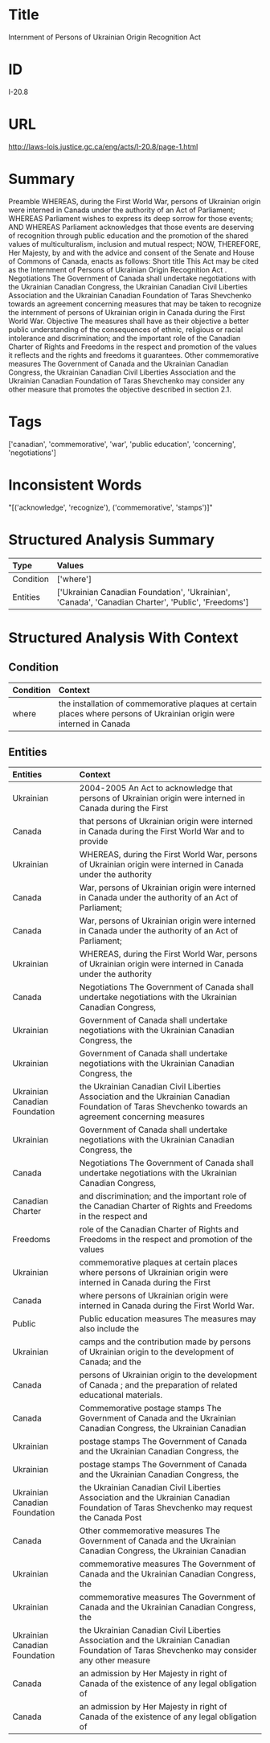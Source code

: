 # Title
Internment of Persons of Ukrainian Origin Recognition Act


# ID
I-20.8

# URL
http://laws-lois.justice.gc.ca/eng/acts/I-20.8/page-1.html


# Summary
Preamble WHEREAS, during the First World War, persons of Ukrainian origin were interned in Canada under the authority of an Act of Parliament; WHEREAS Parliament wishes to express its deep sorrow for those events; AND WHEREAS Parliament acknowledges that those events are deserving of recognition through public education and the promotion of the shared values of multiculturalism, inclusion and mutual respect; NOW, THEREFORE, Her Majesty, by and with the advice and consent of the Senate and House of Commons of Canada, enacts as follows: Short title This Act may be cited as the  Internment of Persons of Ukrainian Origin Recognition Act .
Negotiations The Government of Canada shall undertake negotiations with the Ukrainian Canadian Congress, the Ukrainian Canadian Civil Liberties Association and the Ukrainian Canadian Foundation of Taras Shevchenko towards an agreement concerning measures that may be taken to recognize the internment of persons of Ukrainian origin in Canada during the First World War. Objective The measures shall have as their objective a better public understanding of the consequences of ethnic, religious or racial intolerance and discrimination; and the important role of the  Canadian Charter of Rights and Freedoms  in the respect and promotion of the values it reflects and the rights and freedoms it guarantees.
Other commemorative measures The Government of Canada and the Ukrainian Canadian Congress, the Ukrainian Canadian Civil Liberties Association and the Ukrainian Canadian Foundation of Taras Shevchenko may consider any other measure that promotes the objective described in section 2.1.


# Tags
['canadian', 'commemorative', 'war', 'public education', 'concerning', 'negotiations']


# Inconsistent Words
"[('acknowledge', 'recognize'), ('commemorative', 'stamps')]"


# Structured Analysis Summary
| Type      | Values                                                                                             |
|:----------|:---------------------------------------------------------------------------------------------------|
| Condition | ['where']                                                                                          |
| Entities  | ['Ukrainian Canadian Foundation', 'Ukrainian', 'Canada', 'Canadian Charter', 'Public', 'Freedoms'] |


# Structured Analysis With Context
 


## Condition
| Condition   | Context                                                                                                               |
|:------------|:----------------------------------------------------------------------------------------------------------------------|
| where       | the installation of commemorative plaques at certain places where persons of Ukrainian origin were interned in Canada |


## Entities
| Entities                      | Context                                                                                                                                               |
|:------------------------------|:------------------------------------------------------------------------------------------------------------------------------------------------------|
| Ukrainian                     | 2004-2005 An Act to acknowledge that persons of Ukrainian origin were interned in Canada during the First                                             |
| Canada                        | that persons of Ukrainian origin were interned in Canada during the First World War and to provide                                                    |
| Ukrainian                     | WHEREAS, during the First World War, persons of Ukrainian origin were interned in Canada under the authority                                          |
| Canada                        | War, persons of Ukrainian origin were interned in Canada under the authority of an Act of Parliament;                                                 |
| Canada                        | War, persons of Ukrainian origin were interned in Canada under the authority of an Act of Parliament;                                                 |
| Ukrainian                     | WHEREAS, during the First World War, persons of Ukrainian origin were interned in Canada under the authority                                          |
| Canada                        | Negotiations The Government of  Canada shall undertake negotiations with the Ukrainian Canadian Congress,                                             |
| Ukrainian                     | Government of Canada shall undertake negotiations with the Ukrainian  Canadian Congress, the                                                          |
| Ukrainian                     | Government of Canada shall undertake negotiations with the Ukrainian  Canadian Congress, the                                                          |
| Ukrainian Canadian Foundation | the Ukrainian Canadian Civil Liberties Association and the Ukrainian Canadian Foundation of Taras Shevchenko towards an agreement concerning measures |
| Ukrainian                     | Government of Canada shall undertake negotiations with the Ukrainian  Canadian Congress, the                                                          |
| Canada                        | Negotiations The Government of  Canada shall undertake negotiations with the Ukrainian Canadian Congress,                                             |
| Canadian Charter              | and discrimination; and the important role of the Canadian Charter of Rights and Freedoms in the respect and                                          |
| Freedoms                      | role of the Canadian Charter of Rights and Freedoms in the respect and promotion of the values                                                        |
| Ukrainian                     | commemorative plaques at certain places where persons of Ukrainian origin were interned in Canada during the First                                    |
| Canada                        | where persons of Ukrainian origin were interned in Canada  during the First World War.                                                                |
| Public                        | Public education measures The measures may also include the                                                                                           |
| Ukrainian                     | camps and the contribution made by persons of Ukrainian origin to the development of Canada; and the                                                  |
| Canada                        | persons of Ukrainian origin to the development of Canada ; and the preparation of related educational materials.                                      |
| Canada                        | Commemorative postage stamps The Government of  Canada and the Ukrainian Canadian Congress, the Ukrainian Canadian                                    |
| Ukrainian                     | postage stamps The Government of Canada and the Ukrainian  Canadian Congress, the                                                                     |
| Ukrainian                     | postage stamps The Government of Canada and the Ukrainian  Canadian Congress, the                                                                     |
| Ukrainian Canadian Foundation | the Ukrainian Canadian Civil Liberties Association and the Ukrainian Canadian Foundation of Taras Shevchenko may request the Canada Post              |
| Canada                        | Other commemorative measures The Government of  Canada and the Ukrainian Canadian Congress, the Ukrainian Canadian                                    |
| Ukrainian                     | commemorative measures The Government of Canada and the Ukrainian  Canadian Congress, the                                                             |
| Ukrainian                     | commemorative measures The Government of Canada and the Ukrainian  Canadian Congress, the                                                             |
| Ukrainian Canadian Foundation | the Ukrainian Canadian Civil Liberties Association and the Ukrainian Canadian Foundation of Taras Shevchenko may consider any other measure           |
| Canada                        | an admission by Her Majesty in right of Canada of the existence of any legal obligation of                                                            |
| Canada                        | an admission by Her Majesty in right of Canada of the existence of any legal obligation of                                                            |


